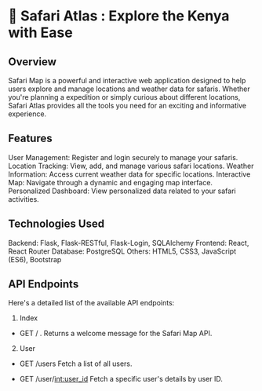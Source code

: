

# 🦁  Safari Atlas : Explore the Kenya with Ease

## Overview
Safari Map is a powerful and interactive web application designed to help users explore and manage locations and weather data for safaris. Whether you're planning a expedition or simply curious about different locations, Safari Atlas provides all the tools you need for an exciting and informative experience.

## Features
User Management: Register and login securely to manage your safaris.
Location Tracking: View, add, and manage various safari locations.
Weather Information: Access current weather data for specific locations.
Interactive Map: Navigate through a dynamic and engaging map interface.
Personalized Dashboard: View personalized data related to your safari activities.

## Technologies Used
Backend: Flask, Flask-RESTful, Flask-Login, SQLAlchemy
Frontend: React, React Router
Database: PostgreSQL
Others: HTML5, CSS3, JavaScript (ES6), Bootstrap

## API Endpoints
Here's a detailed list of the available API endpoints:

1. Index
- GET / .
Returns a welcome message for the Safari Map API.
2. User
- GET /users
Fetch a list of all users.

- GET /user/<int:user_id>
Fetch a specific user's details by user ID.

